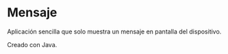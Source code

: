 # Mensaje

Aplicación sencilla que solo muestra un mensaje en pantalla del dispositivo.

Creado con Java.
